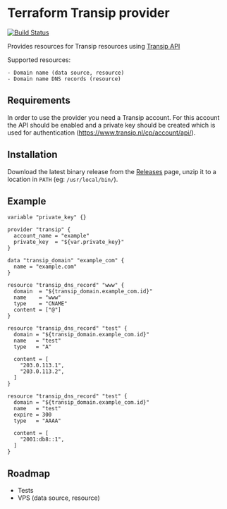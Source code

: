 # Terraform Transip provider

[![Build Status](https://travis-ci.org/aequitas/terraform-provider-transip.svg?branch=master)](https://travis-ci.org/aequitas/terraform-provider-transip)

Provides resources for Transip resources using [Transip API](https://www.transip.nl/transip/api/)

Supported resources:

    - Domain name (data source, resource)
    - Domain name DNS records (resource)

## Requirements

In order to use the provider you need a Transip account. For this account the API should be enabled and a private key should be created which is used for authentication (https://www.transip.nl/cp/account/api/).

## Installation

Download the latest binary release from the [Releases](https://github.com/aequitas/terraform-provider-transip/releases) page, unzip it to a location in `PATH` (eg: `/usr/local/bin/`).

## Example

```hcl
variable "private_key" {}

provider "transip" {
  account_name = "example"
  private_key  = "${var.private_key}"
}

data "transip_domain" "example_com" {
  name = "example.com"
}

resource "transip_dns_record" "www" {
  domain  = "${transip_domain.example_com.id}"
  name    = "www"
  type    = "CNAME"
  content = ["@"]
}

resource "transip_dns_record" "test" {
  domain = "${transip_domain.example_com.id}"
  name   = "test"
  type   = "A"

  content = [
    "203.0.113.1",
    "203.0.113.2",
  ]
}

resource "transip_dns_record" "test" {
  domain = "${transip_domain.example_com.id}"
  name   = "test"
  expire = 300
  type   = "AAAA"

  content = [
    "2001:db8::1",
  ]
}
```

## Roadmap

- Tests
- VPS (data source, resource)
